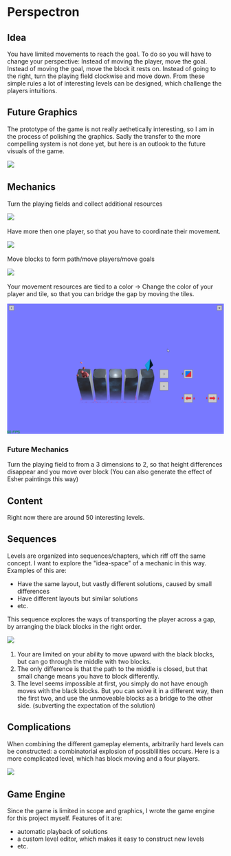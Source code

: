 # Perspectron

## Idea
You have limited movements to reach the goal. To do so you will have to change your perspective:
Instead of moving the player, move the goal. Instead of moving the goal, move the block it rests on. Instead of going to the right, turn the playing field clockwise and move down. From these simple rules a lot of interesting levels can be designed, which challenge the players intuitions.

## Future Graphics
The prototype of the game is not really aethetically interesting, so I am in the process of polishing the graphics. 
Sadly the transfer to the more compelling system is not done yet, but here is an outlook to the future visuals of the game.

![](gifs/future.gif)

## Mechanics
Turn the playing fields and collect additional resources

![](gifs/rotate_collect.gif)

Have more then one player, so that you have to coordinate their movement.

![](gifs/2_player.gif)

Move blocks to form path/move players/move goals

![](gifs/blocking.gif)

Your movement resources are tied to a color -> Change the color of your player and tile, so that you can bridge the gap by moving the tiles.

![](gifs/color_swap.gif)

### Future Mechanics
Turn the playing field to from a 3 dimensions to 2, so that height differences disappear and you move over block
(You can also generate the effect of Esher paintings this way)

## Content
Right now there are around 50 interesting levels.

## Sequences
Levels are organized into sequences/chapters, which riff off the same concept. I want to explore the "idea-space" of a mechanic in this way.
Examples of this are:
- Have the same layout, but vastly different solutions, caused by small differences
- Have different layouts but similar solutions
- etc.

This sequence explores the ways of transporting the player across a gap, by arranging the black blocks in the right order.

![](gifs/sequence2.gif)

1. Your are limited on your ability to move upward with the black blocks, but can go through the middle with two blocks.
2. The only difference is that the path to the middle is closed, but that small change means you have to block differently.
3. The level seems impossible at first, you simply do not have enough moves with the black blocks. But you can solve it in a different way, then the first two, and use the unmoveable blocks as a bridge to the other side. (subverting the expectation of the solution)

## Complications
When combining the different gameplay elements, arbitrarily hard levels can be constructed: a combinatorial explosion of possiblilities occurs. Here is a more complicated level, which has block moving and a four players.

![](gifs/complicated.gif)

## Game Engine
Since the game is limited in scope and graphics, I wrote the game engine for this project myself. Features of it are:
- automatic playback of solutions
- a custom level editor, which makes it easy to construct new levels
- etc.

